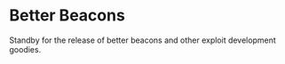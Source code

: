# Better Beacons

Standby for the release of better beacons and other exploit development goodies.

